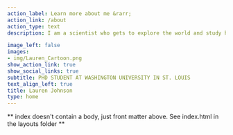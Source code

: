```yaml
---
action_label: Learn more about me &rarr;
action_link: /about
action_type: text
description: I am a scientist who gets to explore the world and study how it works. I am particularly interested in how animals interact with their environment. How they behave, evolve, and diversify into the many species we observe today. I have been fortunate to research with diverse collaborators at institutions across the US and around the globe. I am excited to share my research with you!

image_left: false
images:
- img/Lauren_Cartoon.png
show_action_link: true
show_social_links: true
subtitle: PHD STUDENT AT WASHINGTON UNIVERSITY IN ST. LOUIS
text_align_left: true
title: Lauren Johnson
type: home
---
```


** index doesn't contain a body, just front matter above.
See index.html in the layouts folder **
